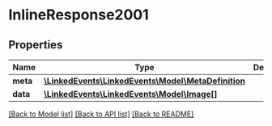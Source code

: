 # InlineResponse2001

## Properties
Name | Type | Description | Notes
------------ | ------------- | ------------- | -------------
**meta** | [**\LinkedEvents\LinkedEvents\Model\MetaDefinition**](MetaDefinition.md) |  | [optional] 
**data** | [**\LinkedEvents\LinkedEvents\Model\Image[]**](Image.md) |  | [optional] 

[[Back to Model list]](../README.md#documentation-for-models) [[Back to API list]](../README.md#documentation-for-api-endpoints) [[Back to README]](../README.md)


